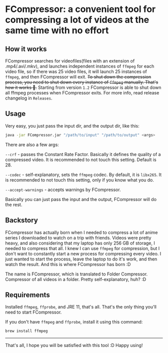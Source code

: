 # FCompressor: a convenient tool for compressing a lot of videos at the same time with no effort

## How it works

FCompressor searches for videofiles(files with an extension of .mp4/.avi/.mkv), and
launches independent instances of `ffmpeg` for each video file, so if there was 25
video files, it will launch 25 instances of `ffmpeg`, and then FCompressor will exit. ~~To
shut down the compression process, you need to shut down every instance of `ffmpeg`
manually. That's how it works 🤷‍.~~ Starting from version `1.2` FCompressor is able to shut down all ffmpeg
processes when FCompressor exits. For more info, read release changelog in `Releases`.

## Usage
Very easy, you just pass the input dir, and the output dir, like this:
```bash
java -jar FCompressor.jar "/path/to/input" "/path/to/output" <args>
```
There are also a few args:

`--crf` - passes the Constant Rate Factor. Basically it defines the quality of a compressed video. It is recommended to not touch this setting. Default is 28.

`--codec` - self-explanatory, sets the `ffmpeg` codec. By default, it is `libx265`. It is recommended to not touch this setting, only if you know what you do.

`--accept-warnings` - accepts warnings by FCompressor.

Basically you can just pass the input and the output, FCompressor will do the rest. 

## Backstory

FCompressor has actually born when I needed to compress a
lot of anime series I downloaded to watch on a trip with friends.
Videos were pretty heavy, and also considering that my laptop has only
256 GB of storage, I needed to compress that all. I knew I can use `ffmpeg`
for compression, but I don't want to constantly start a new process for
compressing every video. I just wanted to start the process, leave
the laptop to do it's work, and then watch the result. And this is where FCompressor has born :D

The name is FCompressor, which is translated to Folder Compressor. Compressor of all videos in a folder. Pretty self-explanatory, huh? :D

## Requirements
Installed `ffmpeg`, `ffprobe`, and JRE 11, that's all. That's the only thing you'll need to start FCompressor.

If you don't have `ffmpeg` and `ffprobe`, install it using this command:
```bash
brew install ffmpeg
```

---

That's all, I hope you will be satisfied with this tool :D Happy using!
